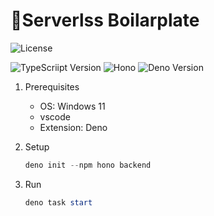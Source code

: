 # 🚀Serverlss Boilarplate
![License](https://img.shields.io/badge/license-MIT-green.svg)

![TypeScriipt Version](https://img.shields.io/badge/Typescript-v2.2.3+-blue.svg?logo=TypeScript)
![Hono](https://img.shields.io/badge/Hono.js-v2.2.3+-blue.svg?logo=Hono)
![Deno Version](https://img.shields.io/badge/Deno-v2.2.3+-blue.svg?logo=Deno)

1. Prerequisites
   - OS: Windows 11
   - vscode
   - Extension: Deno

2. Setup
   ```powershell
   deno init --npm hono backend
   ```

3. Run
   ```powershell
   deno task start
   ```
